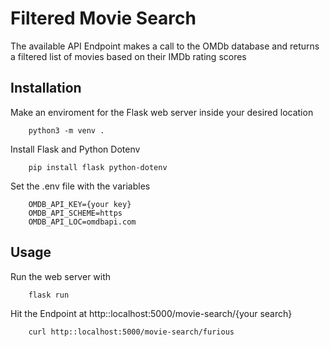 # Filtered Movie Search

The available API Endpoint makes a call to the OMDb database and returns a filtered list of movies based on their IMDb rating scores

## Installation 

Make an enviroment for the Flask web server inside your desired location

```
	python3 -m venv .
```

Install Flask and Python Dotenv
```
	pip install flask python-dotenv
```

Set the .env file with the variables
```
	OMDB_API_KEY={your key}
	OMDB_API_SCHEME=https
	OMDB_API_LOC=omdbapi.com
```

## Usage

Run the web server with

```
	flask run
```

Hit the Endpoint at http::localhost:5000/movie-search/{your search}
```
	curl http::localhost:5000/movie-search/furious
```